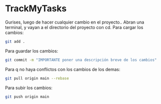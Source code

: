 # TrackMyTasks
Gurises, luego de hacer cualquier cambio en el proyecto..
Abran una terminal, y vayan a el directorio del proyecto con cd.
Para cargar los cambios:
```bash
git add .
```
Para guardar los cambios:
```bash
git commit -m "IMPORTANTE poner una descripción breve de los cambios"
```
Para q no haya conflictos con los cambios de los demas:
```bash
git pull origin main --rebase
```
Para subir los cambios:
```bash
git push origin main
```

